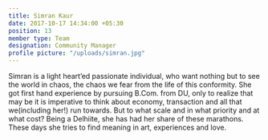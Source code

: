 ```yaml
---
title: Simran Kaur
date: 2017-10-17 14:34:00 +05:30
position: 13
member type: Team
designation: Community Manager
profile picture: "/uploads/simran.jpg"
---
```


Simran is a light heart’ed passionate individual, who want nothing but to see the world in chaos, the chaos we fear from the life of this conformity.
She got first hand experience by pursuing B.Com. from DU, only to realize that may be it is imperative to think about economy, transaction and all that we(including her!) run towards. But to what scale and in what priority and at what cost? Being a Delhiite, she has had her share of these marathons. These days she tries to find meaning in art, experiences and love.
